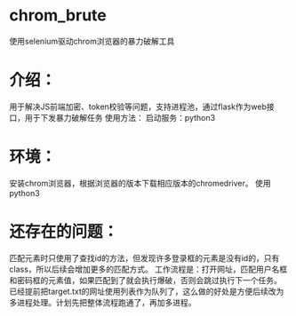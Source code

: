 # chrom_brute
使用selenium驱动chrom浏览器的暴力破解工具

# 介绍：
用于解决JS前端加密、token校验等问题，支持进程池，通过flask作为web接口，用于下发暴力破解任务
使用方法：
启动服务：python3 

# 环境：
安装chrom浏览器，根据浏览器的版本下载相应版本的chromedriver。
使用python3

# 还存在的问题：
匹配元素时只使用了查找id的方法，但发现许多登录框的元素是没有id的，只有class，所以后续会增加更多的匹配方式。
工作流程是：打开网址，匹配用户名框和密码框的元素值，如果匹配到了就会执行爆破，否则会跳过执行下一个任务。
已经提前把target.txt的网址使用列表作为队列了，这么做的好处是方便后续改为多进程处理。计划先把整体流程跑通了，再加多进程。
